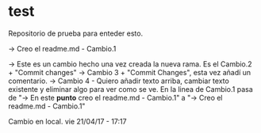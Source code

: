 # test
Repositorio de prueba para enteder esto.

-> Creo el readme.md - Cambio.1

-> Este es un cambio hecho una vez creada la nueva rama. Es el Cambio.2 + "Commit changes"
-> Cambio 3 + "Commit Changes", esta vez añadí un comentario.
-> Cambio 4 - Quiero añadir texto arriba, cambiar texto existente y eliminar algo para ver como se ve.
En la linea de Cambio.1 pasa de "-> En este <b>punto</b> creo el readme.md - Cambio.1" a "-> Creo el readme.md - Cambio.1"

Cambio en local.
vie 21/04/17 - 17:17